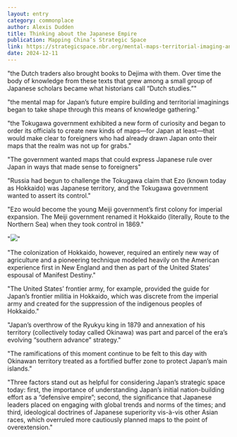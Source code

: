 ```yaml
---
layout: entry
category: commonplace
author: Alexis Dudden
title: Thinking about the Japanese Empire
publication: Mapping China’s Strategic Space
link: https://strategicspace.nbr.org/mental-maps-territorial-imaging-and-strategy-thinking-about-the-japanese-empire/
date: 2024-12-11
---
```


"the Dutch traders also brought books to Dejima with them. Over time the body of knowledge from these texts that grew among a small group of Japanese scholars became what historians call “Dutch studies.”"

"the mental map for Japan’s future empire building and territorial imaginings began to take shape through this means of knowledge gathering."

"the Tokugawa government exhibited a new form of curiosity and began to order its officials to create new kinds of maps—for Japan at least—that would make clear to foreigners who had already drawn Japan onto their maps that the realm was not up for grabs."

"The government wanted maps that could express Japanese rule over Japan in ways that made sense to foreigners"

"Russia had begun to challenge the Tokugawa claim that Ezo (known today as Hokkaido) was Japanese territory, and the Tokugawa government wanted to assert its control."

"Ezo would become the young Meiji government’s first colony for imperial expansion. The Meiji government renamed it Hokkaido (literally, Route to the Northern Sea) when they took control in 1869."

"![](https://strategicspace.nbr.org/wp-content/uploads/2023/05/ino_tadataka_map_of_japan-ino-1878.jpg)"

"The colonization of Hokkaido, however, required an entirely new way of agriculture and a pioneering technique modeled heavily on the American experience first in New England and then as part of the United States’ espousal of Manifest Destiny."

"The United States’ frontier army, for example, provided the guide for Japan’s frontier militia in Hokkaido, which was discrete from the imperial army and created for the suppression of the indigenous peoples of Hokkaido."

"Japan’s overthrow of the Ryukyu king in 1879 and annexation of his territory (collectively today called Okinawa) was part and parcel of the era’s evolving “southern advance” strategy."

"The ramifications of this moment continue to be felt to this day with Okinawan territory treated as a fortified buffer zone to protect Japan’s main islands."

"Three factors stand out as helpful for considering Japan’s strategic space today: first, the importance of understanding Japan’s initial nation-building effort as a “defensive empire”; second, the significance that Japanese leaders placed on engaging with global trends and norms of the times; and third, ideological doctrines of Japanese superiority vis-à-vis other Asian races, which overruled more cautiously planned maps to the point of overextension."
